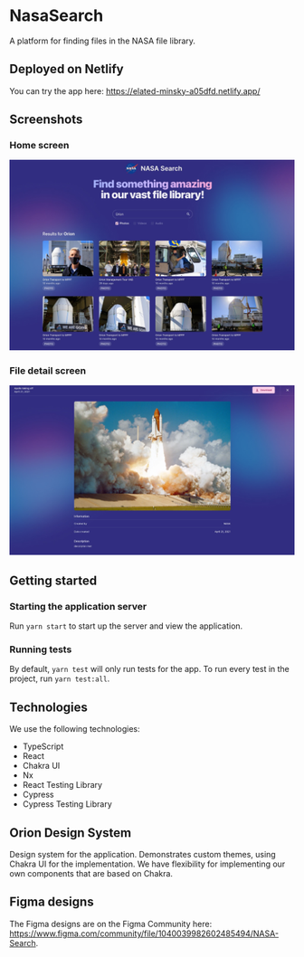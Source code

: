 # NasaSearch

A platform for finding files in the NASA file library.

## Deployed on Netlify

You can try the app here: https://elated-minsky-a05dfd.netlify.app/

## Screenshots

### Home screen

![Home screen](https://raw.githubusercontent.com/aaronmcadam/nasa-search/main/docs/home-screenshot.jpg)

### File detail screen

![File detail screen](https://raw.githubusercontent.com/aaronmcadam/nasa-search/main/docs/file-detail-screenshot.jpg)

## Getting started

### Starting the application server

Run `yarn start` to start up the server and view the application.

### Running tests

By default, `yarn test` will only run tests for the app. To run every test in the project, run `yarn test:all`.

## Technologies

We use the following technologies:

- TypeScript
- React
- Chakra UI
- Nx
- React Testing Library
- Cypress
- Cypress Testing Library

## Orion Design System

Design system for the application. Demonstrates custom themes, using Chakra UI for the implementation. We have flexibility for implementing our own components that are based on Chakra.

## Figma designs

The Figma designs are on the Figma Community here: https://www.figma.com/community/file/1040039982602485494/NASA-Search.
